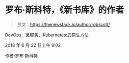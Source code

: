# 罗布·斯科特，《新书库》的作者

> 原文：<https://thenewstack.io/author/robscott/>

DevOps、微服务、Kubernetes:云原生方法

2018 年 6 月 22 日上午 9:02

作者:罗布·斯科特